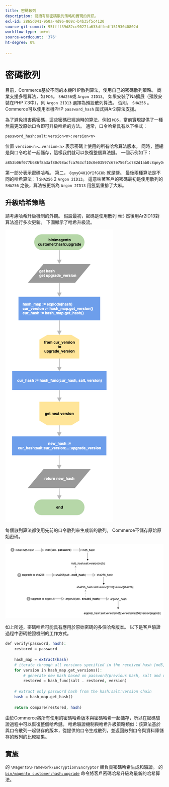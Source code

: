 ```yaml
---
title: 密碼散列
description: 閱讀有關密碼散列策略和實現的資訊。
exl-id: 2865d041-950a-4d96-869c-b4b35f5c4120
source-git-commit: 95ffff39d82cc9027fa633dffedf15193040802d
workflow-type: tm+mt
source-wordcount: '376'
ht-degree: 0%

---
```


# 密碼散列

目前，Commerce基於不同的本機PHP散列算法，使用自己的密碼散列策略。 商業支援多種算法，如 `MD5`。 `SHA256`或 `Argon 2ID13`。 如果安裝了Na擴展（預設安裝在PHP 7.3中），則 `Argon 2ID13` 選擇為預設散列算法。 否則， `SHA256` 。 Commerce可以使用本機PHP `password_hash` 函式與Ar2i算法支援。

為了避免損害舊密碼，這些密碼已經過時的算法，例如 `MD5`，當前實現提供了一種無需更改原始口令即可升級哈希的方法。 通常，口令哈希具有以下格式：

```text
password_hash:salt:version<n>:version<n>
```

位置 `version<n>`...`version<n>` 表示密碼上使用的所有哈希算法版本。 同時，鹽總是與口令哈希一起儲存，這樣我們就可以恢復整個算法鏈。 一個示例如下：

```text
a853b06f077b686f8a3af80c98acfca763cf10c0e03597c67e756f1c782d1ab0:8qnyO4H1OYIfGCUb:1:2
```

第一部分表示密碼哈希。 第二， `8qnyO4H1OYIfGCUb` 就是鹽。 最後兩種算法是不同的哈希算法：1 `SHA256` 2 `Argon 2ID13`。 這意味著客戶的密碼最初是使用散列的 `SHA256` 之後，算法被更新為 `Argon 2ID13` 用氬氣重排了大麻。

## 升級哈希策略

請考慮哈希升級機制的外觀。 假設最初，密碼是使用散列 `MD5` 然後用Ar2ID13對算法進行多次更新。 下圖顯示了哈希升級流。

![哈希升級工作流](../../assets/configuration/hash-upgrade-algorithm.png)

每個散列算法都使用先前的口令散列來生成新的散列。 Commerce不儲存原始原始密碼。

![哈希升級策略](../../assets/configuration/hash-upgrade-strategy.png)

如上所述，密碼哈希可能具有應用於原始密碼的多個哈希版本。
以下是客戶驗證過程中密碼驗證機制的工作方式。

```php
def verify(password, hash):
    restored = password

    hash_map = extract(hash)
    # iterate through all versions specified in the received hash [md5, sha256, argon2id13]
    for version in hash_map.get_versions():
        # generate new hash based on password/previous hash, salt and version
        restored = hash_func(salt . restored, version)

    # extract only password hash from the hash:salt:version chain
    hash = hash_map.get_hash()

    return compare(restored, hash)
```

由於Commerce將所有使用的密碼哈希版本與密碼哈希一起儲存，所以在密碼驗證過程中可以恢復整個哈希鏈。 哈希驗證機制與哈希升級策略類似：該算法基於與口令散列一起儲存的版本，從提供的口令生成散列，並返回散列口令與資料庫儲存的散列的比較結果。

## 實施

的 `\Magento\Framework\Encryption\Encryptor` 類負責密碼哈希生成和驗證。 的 [`bin/magento customer:hash:upgrade`](https://devdocs.magento.com/guides/v2.4/reference/cli/magento.html#customerhashupgrade) 命令將客戶密碼哈希升級為最新的哈希算法。

